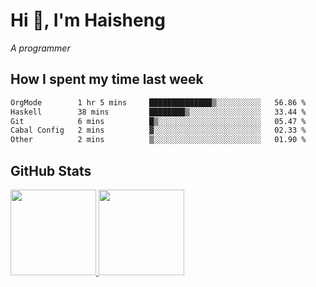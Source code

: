 
# Hi 👋, I'm Haisheng

*A programmer*

<!---
## What I'm reading

[Reading list](https://freizl.github.io/info/books.html)
-->

## How I spent my time last week

<!--START_SECTION:waka-->

```txt
OrgMode        1 hr 5 mins     ██████████████▒░░░░░░░░░░   56.86 %
Haskell        38 mins         ████████▒░░░░░░░░░░░░░░░░   33.44 %
Git            6 mins          █▒░░░░░░░░░░░░░░░░░░░░░░░   05.47 %
Cabal Config   2 mins          ▓░░░░░░░░░░░░░░░░░░░░░░░░   02.33 %
Other          2 mins          ▒░░░░░░░░░░░░░░░░░░░░░░░░   01.90 %
```

<!--END_SECTION:waka-->

## GitHub Stats

<a href="https://github.com/hw202207">
  <img height="137px" src="https://github-readme-stats.vercel.app/api?username=freizl&hide_title=false&hide_border=true&show_icons=true&include_all_commits=true&count_private=true&line_height=21&theme=" />
  <img height="137px" src="https://github-readme-stats.vercel.app/api/top-langs/?username=freizl&hide_title=true&hide_border=true&layout=compact&langs_count=6&theme=" />
</a>

